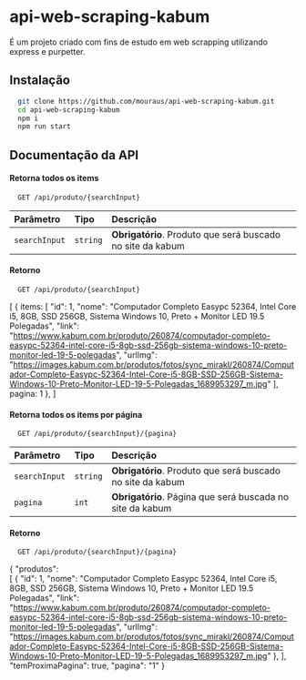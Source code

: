 
# api-web-scraping-kabum
É um projeto criado com fins de estudo em web scrapping utilizando express e purpetter.

## Instalação

```bash
  git clone https://github.com/mouraus/api-web-scraping-kabum.git
  cd api-web-scraping-kabum
  npm i
  npm run start
```
    
## Documentação da API

#### Retorna todos os items

```http
  GET /api/produto/{searchInput}
```

| Parâmetro   | Tipo       | Descrição                           |
| :---------- | :--------- | :---------------------------------- |
| `searchInput` | `string` | **Obrigatório**. Produto que será buscado no site da kabum |

#### Retorno

```http
  GET /api/produto/{searchInput}
```
  [
        {
          items: [
          "id": 1,
                "nome": "Computador Completo Easypc 52364, Intel Core i5, 8GB, SSD 256GB, Sistema Windows 10, Preto + Monitor LED 19.5 Polegadas",
                "link": "https://www.kabum.com.br/produto/260874/computador-completo-easypc-52364-intel-core-i5-8gb-ssd-256gb-sistema-windows-10-preto-monitor-led-19-5-polegadas",
                "urlImg": "https://images.kabum.com.br/produtos/fotos/sync_mirakl/260874/Computador-Completo-Easypc-52364-Intel-Core-i5-8GB-SSD-256GB-Sistema-Windows-10-Preto-Monitor-LED-19-5-Polegadas_1689953297_m.jpg"
        ],
          pagina: 1
        },
    ]

#### 
#### Retorna todos os items por página

```http
  GET /api/produto/{searchInput}/{pagina}
```

| Parâmetro   | Tipo       | Descrição                           |
| :---------- | :--------- | :---------------------------------- |
| `searchInput` | `string` | **Obrigatório**. Produto que será buscado no site da kabum |
| `pagina` | `int` | **Obrigatório**. Página que será buscada no site da kabum|


#### Retorno

```http
  GET /api/produto/{searchInput}/{pagina}
```
{
  "produtos":  
  [
        {
          "id": 1,
          "nome": "Computador Completo Easypc 52364, Intel Core i5, 8GB, SSD 256GB, Sistema Windows 10, Preto + Monitor LED 19.5 Polegadas",
          "link": "https://www.kabum.com.br/produto/260874/computador-completo-easypc-52364-intel-core-i5-8gb-ssd-256gb-sistema-windows-10-preto-monitor-led-19-5-polegadas",
          "urlImg": "https://images.kabum.com.br/produtos/fotos/sync_mirakl/260874/Computador-Completo-Easypc-52364-Intel-Core-i5-8GB-SSD-256GB-Sistema-Windows-10-Preto-Monitor-LED-19-5-Polegadas_1689953297_m.jpg"
        },
    ],
    "temProximaPagina": true,
    "pagina": "1"
}


#### 